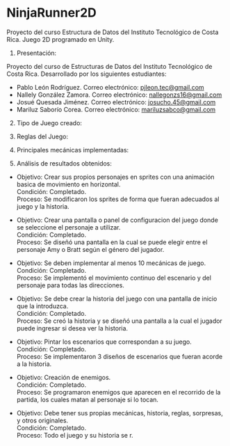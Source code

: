 # NinjaRunner2D
Proyecto del curso Estructura de Datos del Instituto Tecnológico de Costa Rica. Juego 2D programado en Unity.

  1. Presentación:
  
Proyecto del curso de Estructuras de Datos del Instituto Tecnológico de Costa Rica. Desarrollado por los siguientes estudiantes:
  * Pablo León Rodríguez. 
     Correo electrónico: pjleon.tec@gmail.com
  * Nallely González Zamora. 
     Correo electrónico: nallegonzs16@gmail.com
  * Josué Quesada Jiménez. 
     Correo electrónico: josucho.45@gmail.com
  * Mariluz Saborío Corea. 
     Correo electrónico: mariluzsabco@gmail.com
     
 2. Tipo de Juego creado: 
 
 3. Reglas del Juego:
 
 4. Principales mecánicas implementadas:
 
 5. Análisis de resultados obtenidos:
 * Objetivo: Crear sus propios personajes en sprites con una animación basica de movimiento en horizontal.  
  Condición: Completado.  
  Proceso: Se modificaron los sprites de forma que fueran adecuados al juego y la historia.  
  
 * Objetivo: Crear una pantalla o panel de configuracion del juego donde se seleccione el personaje a utilizar.  
  Condición: Completado.  
  Proceso: Se diseñó una pantalla en la cual se puede elegir entre el personaje Amy o Bratt según el género del jugador.  
  
  * Objetivo: Se deben implementar al menos 10 mecánicas de juego.  
  Condición: Completado.  
  Proceso: Se implementó el movimiento continuo del escenario y del personaje para todas las direcciones.  
  
  * Objetivo: Se debe crear la historia del juego con una pantalla de inicio que la introduzca.  
  Condición: Completado.  
  Proceso: Se creó la historia y se diseñó una pantalla a la cual el jugador puede ingresar si desea ver la historia.  
  
  * Objetivo: Pintar los escenarios que correspondan a su juego.  
  Condición: Completado.  
  Proceso: Se implementaron 3 diseños de escenarios que fueran acorde a la historia.  
  
  * Objetivo: Creación de enemigos.  
  Condición: Completado.  
  Proceso: Se programaron enemigos que aparecen en el recorrido de la partida, los cuales matan al personaje si lo tocan.
  
  * Objetivo: Debe tener sus propias mecánicas, historia, reglas, sorpresas, y otros originales.  
  Condición: Completado.  
  Proceso: Todo el juego y su historia se r.  

